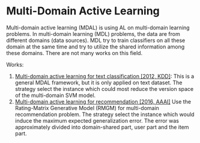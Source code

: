 # Multi-Domain Active Learning

Multi-domain active learning (MDAL) is using AL on multi-domain learning problems.
In multi-domain learning (MDL) problems, the data are from different domains (data sources).
MDL try to train classifiers on all these domain at the same time and try to utilize the shared information among these domains.
There are not many works on this field.

Works:
1. [Multi-domain active learning for text classification [2012, KDD]](https://dl.acm.org/doi/abs/10.1145/2339530.2339701):
   This is a general MDAL framework, but it is only applied on text dataset.
   The strategy select the instance which could most reduce the version space of the multi-domain SVM model.
2. [Multi-domain active learning for recommendation [2016, AAAI]](https://www.aaai.org/ocs/index.php/AAAI/AAAI16/paper/viewPaper/12369)
   Use the Rating-Matrix Generative Model (RMGM) for multi-domain recommendation problem.
   The strategy select the instance which would induce the maximum expected generalization error.
   The error was approximately divided into domain-shared part, user part and the item part.
